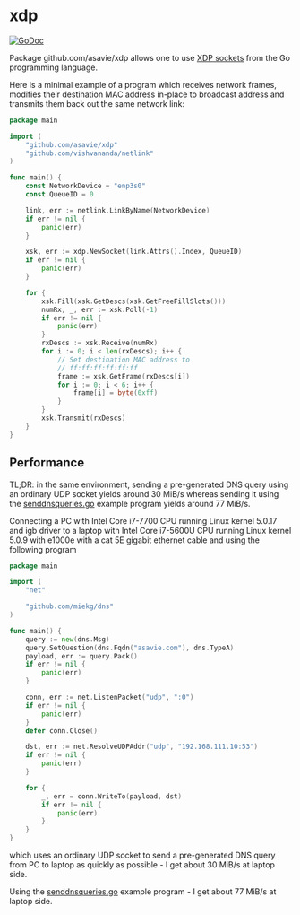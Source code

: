 # xdp

[![GoDoc](https://godoc.org/github.com/asavie/xdp?status.svg)](https://godoc.org/github.com/asavie/xdp)

Package github.com/asavie/xdp allows one to use [XDP sockets](https://lwn.net/Articles/750845/) from the Go programming language.

Here is a minimal example of a program which receives network frames, modifies
their destination MAC address in-place to broadcast address and transmits them
back out the same network link:
```go
package main

import (
	"github.com/asavie/xdp"
	"github.com/vishvananda/netlink"
)

func main() {
	const NetworkDevice = "enp3s0"
	const QueueID = 0

	link, err := netlink.LinkByName(NetworkDevice)
	if err != nil {
		panic(err)
	}

	xsk, err := xdp.NewSocket(link.Attrs().Index, QueueID)
	if err != nil {
		panic(err)
	}

	for {
		xsk.Fill(xsk.GetDescs(xsk.GetFreeFillSlots()))
		numRx, _, err := xsk.Poll(-1)
		if err != nil {
			panic(err)
		}
		rxDescs := xsk.Receive(numRx)
		for i := 0; i < len(rxDescs); i++ {
			// Set destination MAC address to
			// ff:ff:ff:ff:ff:ff
			frame := xsk.GetFrame(rxDescs[i])
			for i := 0; i < 6; i++ {
				frame[i] = byte(0xff)
			}
		}
		xsk.Transmit(rxDescs)
	}
}
```

## Performance

TL;DR: in the same environment, sending a pre-generated DNS query using an
ordinary UDP socket yields around 30 MiB/s whereas sending it using the
[senddnsqueries.go](https://github.com/asavie/xdp/blob/master/examples/senddnsqueries/senddnsqueries.go)
example program yields around 77 MiB/s.

Connecting a PC with Intel Core i7-7700 CPU running Linux kernel 5.0.17 and igb
driver to a laptop with Intel Core i7-5600U CPU running Linux kernel 5.0.9 with
e1000e with a cat 5E gigabit ethernet cable and using the following program
```go
package main

import (
	"net"

	"github.com/miekg/dns"
)

func main() {
	query := new(dns.Msg)
	query.SetQuestion(dns.Fqdn("asavie.com"), dns.TypeA)
	payload, err := query.Pack()
	if err != nil {
		panic(err)
	}

	conn, err := net.ListenPacket("udp", ":0")
	if err != nil {
		panic(err)
	}
	defer conn.Close()

	dst, err := net.ResolveUDPAddr("udp", "192.168.111.10:53")
	if err != nil {
		panic(err)
	}

	for {
		_, err = conn.WriteTo(payload, dst)
		if err != nil {
			panic(err)
		}
	}
}
```
which uses an ordinary UDP socket to send a pre-generated DNS query from PC to
laptop as quickly as possible - I get about 30 MiB/s at laptop side.

Using the [senddnsqueries.go](https://github.com/asavie/xdp/blob/master/examples/senddnsqueries/senddnsqueries.go)
example program - I get about 77 MiB/s at laptop side.

